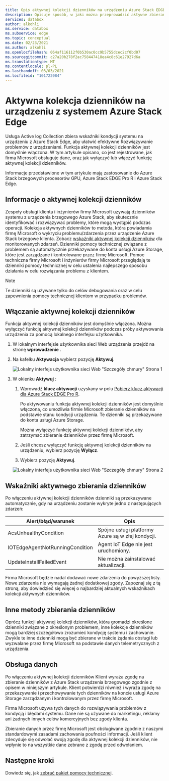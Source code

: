 ```yaml
---
title: Opis aktywnej kolekcji dzienników na urządzeniu Azure Stack EDGE Pro
description: Opisuje sposób, w jaki można przeprowadzić aktywne zbieranie dzienników na urządzeniu z systemem Azure Stack Edge i jak go wyłączyć.
services: databox
author: alkohli
ms.service: databox
ms.subservice: edge
ms.topic: conceptual
ms.date: 02/23/2021
ms.author: alkohli
ms.openlocfilehash: 064af116112f0b530ac0cc9b5755dcec2cf0bd07
ms.sourcegitcommit: c27a20b278f2ac758447418ea4c8c61e27927d6a
ms.translationtype: MT
ms.contentlocale: pl-PL
ms.lasthandoff: 03/03/2021
ms.locfileid: "101722084"
---
```

# <a name="proactive-log-collection-on-your-azure-stack-edge-device"></a>Aktywna kolekcja dzienników na urządzeniu z systemem Azure Stack Edge

Usługa Active log Collection zbiera wskaźniki kondycji systemu na urządzeniu z Azure Stack Edge, aby ułatwić efektywne Rozwiązywanie problemów z urządzeniami. Funkcja aktywnej kolekcji dzienników jest domyślnie włączona. W tym artykule opisano, co jest rejestrowane, jak firma Microsoft obsługuje dane, oraz jak wyłączyć lub włączyć funkcję aktywnej kolekcji dzienników. 

Informacje przedstawione w tym artykule mają zastosowanie do Azure Stack brzegowych procesorów GPU, Azure Stack EDGE Pro R i Azure Stack Edge.

## <a name="about-proactive-log-collection"></a>Informacje o aktywnej kolekcji dzienników

Zespoły obsługi klienta i inżynierów firmy Microsoft używają dzienników systemu z urządzenia brzegowego Azure Stack, aby skutecznie identyfikować i rozwiązywać problemy, które mogą wystąpić podczas operacji. Kolekcja aktywnych dzienników to metoda, która powiadamia firmę Microsoft o wykryciu problemu/zdarzenia przez urządzenie Azure Stack brzegowe klienta. Zobacz [wskaźniki aktywnej kolekcji dzienników](#proactive-log-collection-indicators) dla monitorowanych zdarzeń. Dzienniki pomocy technicznej związane z problemem są automatycznie przekazywane do konta usługi Azure Storage, które jest zarządzane i kontrolowane przez firmę Microsoft. Pomoc techniczna firmy Microsoft i inżynierów firmy Microsoft przeglądają te dzienniki pomocy technicznej w celu ustalenia najlepszego sposobu działania w celu rozwiązania problemu z klientem.

> [!NOTE]
> Te dzienniki są używane tylko do celów debugowania oraz w celu zapewnienia pomocy technicznej klientom w przypadku problemów.


## <a name="enabling-proactive-log-collection"></a>Włączanie aktywnej kolekcji dzienników

Funkcja aktywnej kolekcji dzienników jest domyślnie włączona. Można wyłączyć funkcję aktywnej kolekcji dzienników podczas próby aktywowania urządzenia za pomocą lokalnego interfejsu użytkownika. 

1. W lokalnym interfejsie użytkownika sieci Web urządzenia przejdź na stronę **wprowadzenie** .

2. Na kafelku **Aktywacja** wybierz pozycję **Aktywuj**. 

    ![Lokalny interfejs użytkownika sieci Web "Szczegóły chmury" Strona 1](./media/azure-stack-edge-pro-r-deploy-activate/activate-1.png)

3. W okienku **Aktywuj** :

   1. Wprowadź **klucz aktywacji** uzyskany w polu [Pobierz klucz aktywacji dla Azure Stack EDGE Pro R](azure-stack-edge-pro-r-deploy-prep.md#get-the-activation-key).

      Po aktywowaniu funkcja aktywnej kolekcji dzienników jest domyślnie włączona, co umożliwia firmie Microsoft zbieranie dzienników na podstawie stanu kondycji urządzenia. Te dzienniki są przekazywane do konta usługi Azure Storage. 

      Można wyłączyć funkcję aktywnej kolekcji dzienników, aby zatrzymać zbieranie dzienników przez firmę Microsoft.

   1. Jeśli chcesz wyłączyć funkcję aktywnej kolekcji dzienników na urządzeniu, wybierz pozycję **Wyłącz**.

   1. Wybierz pozycję **Aktywuj**.

   ![Lokalny interfejs użytkownika sieci Web "Szczegóły chmury" Strona 2](./media/azure-stack-edge-pro-r-deploy-activate/activate-2.png)

## <a name="proactive-log-collection-indicators"></a>Wskaźniki aktywnego zbierania dzienników

Po włączeniu aktywnej kolekcji dzienników dzienniki są przekazywane automatycznie, gdy na urządzeniu zostanie wykryte jedno z następujących zdarzeń:  


|Alert/błąd/warunek  |Opis  |
|---------|---------|
|AcsUnhealthyCondition     |Spójne usługi platformy Azure są w złej kondycji.         |
|IOTEdgeAgentNotRunningCondition      |Agent IoT Edge nie jest uruchomiony.         |
|UpdateInstallFailedEvent | Nie można zainstalować aktualizacji.        |

 
Firma Microsoft będzie nadal dodawać nowe zdarzenia do powyższej listy. Nowe zdarzenia nie wymagają żadnej dodatkowej zgody. Zapoznaj się z tą stroną, aby dowiedzieć się więcej o najbardziej aktualnych wskaźnikach kolekcji aktywnych dzienników.    
 

## <a name="other-log-collection-methods"></a>Inne metody zbierania dzienników

Oprócz funkcji aktywnej kolekcji dzienników, która gromadzi określone dzienniki związane z określonym problemem, inne kolekcje dzienników mogą bardziej szczegółowo zrozumieć kondycję systemu i zachowanie. Zwykle te inne dzienniki mogą być zbierane w trakcie żądania obsługi lub wyzwalane przez firmę Microsoft na podstawie danych telemetrycznych z urządzenia.

## <a name="handling-data"></a>Obsługa danych

Po włączeniu aktywnej kolekcji dzienników Klient wyraża zgodę na zbieranie dzienników z Azure Stack urządzenia brzegowego zgodnie z opisem w niniejszym artykule. Klient potwierdzi również i wyraża zgodę na przekazywanie i przechowywanie tych dzienników na koncie usługi Azure Storage zarządzanym i kontrolowanym przez firmę Microsoft.

Firma Microsoft używa tych danych do rozwiązywania problemów z kondycją i błędami systemu. Dane nie są używane do marketingu, reklamy ani żadnych innych celów komercyjnych bez zgody klienta. 

Zbieranie danych przez firmę Microsoft jest obsługiwane zgodnie z naszymi standardowymi zasadami zachowania poufności informacji. Jeśli klient zdecyduje się odwołać swoją zgodę dla aktywnej kolekcji dzienników, nie wpłynie to na wszystkie dane zebrane z zgodą przed odwołaniem.

## <a name="next-steps"></a>Następne kroki

Dowiedz się, jak [zebrać pakiet pomocy technicznej](azure-stack-edge-gpu-troubleshoot.md#collect-support-package).